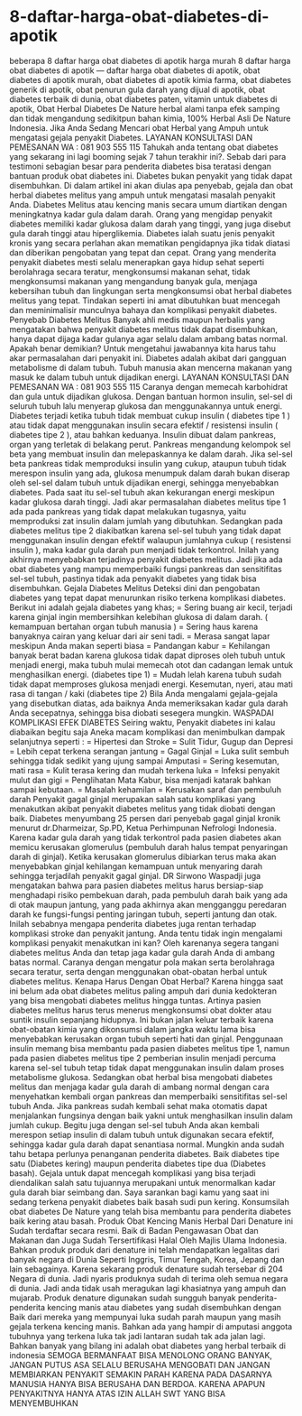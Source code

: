 # 8-daftar-harga-obat-diabetes-di-apotik
beberapa 8 daftar harga obat diabetes di apotik harga murah  8 daftar harga obat diabetes di apotik — daftar harga obat diabetes di apotik, obat diabetes di apotik murah, obat diabetes di apotik kimia farma, obat diabetes generik di apotik, obat penurun gula darah yang dijual di apotik, obat diabetes terbaik di dunia, obat diabetes paten, vitamin untuk diabetes di apotik, Obat Herbal Diabetes De Nature herbal alami tanpa efek samping dan tidak mengandung sedikitpun bahan kimia, 100% Herbal Asli De Nature Indonesia. Jika Anda Sedang Mencari obat Herbal yang Ampuh untuk mengatasi gejala penyakit Diabetes.   LAYANAN KONSULTASI DAN PEMESANAN WA : 081 903 555 115    Tahukah anda tentang obat diabetes yang sekarang ini lagi booming sejak 7 tahun terakhir ini?. Sebab dari para testimoni sebagian besar para penderita diabetes bisa teratasi dengan bantuan produk obat diabetes ini. Diabetes bukan penyakit yang tidak dapat disembuhkan. Di dalam artikel ini akan diulas apa penyebab, gejala dan obat herbal diabetes melitus yang ampuh untuk mengatasi masalah penyakit Anda. Diabetes Melitus atau kencing manis secara umum diartikan dengan meningkatnya kadar gula dalam darah. Orang yang mengidap penyakit diabetes memiliki kadar glukosa dalam darah yang tinggi, yang juga disebut gula darah tinggi atau hiperglikemia. Diabetes ialah suatu jenis penyakit kronis yang secara perlahan akan mematikan pengidapnya jika tidak diatasi dan diberikan pengobatan yang tepat dan cepat. Orang yang menderita penyakit diabetes mesti selalu menerapkan gaya hidup sehat seperti berolahraga secara teratur, mengkonsumsi makanan sehat, tidak mengkonsumsi makanan yang mengandung banyak gula, menjaga kebersihan tubuh dan lingkungan serta mengkonsumsi obat herbal diabetes melitus yang tepat. Tindakan seperti ini amat dibutuhkan buat mencegah dan meminimalisir munculnya bahaya dan komplikasi penyakit diabetes.   Penyebab Diabetes Melitus  Banyak ahli medis maupun herbalis yang mengatakan bahwa penyakit diabetes melitus tidak dapat disembuhkan, hanya dapat dijaga kadar gulanya agar selalu dalam ambang batas normal. Apakah benar demikian? Untuk mengetahui jawabannya kita harus tahu akar permasalahan dari penyakit ini. Diabetes adalah akibat dari gangguan metabolisme di dalam tubuh. Tubuh manusia akan mencerna makanan yang masuk ke dalam tubuh untuk dijadikan energi.     LAYANAN KONSULTASI DAN PEMESANAN WA : 081 903 555 115    Caranya dengan memecah karbohidrat dan gula untuk dijadikan glukosa. Dengan bantuan hormon insulin, sel-sel di seluruh tubuh lalu menyerap glukosa dan menggunakannya untuk energi. Diabetes terjadi ketika tubuh tidak membuat cukup insulin ( diabetes tipe 1 ) atau tidak dapat menggunakan insulin secara efektif / resistensi insulin ( diabetes tipe 2 ), atau bahkan keduanya. Insulin dibuat dalam pankreas, organ yang terletak di belakang perut. Pankreas mengandung kelompok sel beta yang membuat insulin dan melepaskannya ke dalam darah. Jika sel-sel beta pankreas tidak memproduksi insulin yang cukup, ataupun tubuh tidak merespon insulin yang ada, glukosa menumpuk dalam darah bukan diserap oleh sel-sel dalam tubuh untuk dijadikan energi, sehingga menyebabkan diabetes. Pada saat itu sel-sel tubuh akan kekurangan energi meskipun kadar glukosa darah tinggi. Jadi akar permasalahan diabetes melitus tipe 1 ada pada pankreas yang tidak dapat melakukan tugasnya, yaitu memproduksi zat insulin dalam jumlah yang dibutuhkan. Sedangkan pada diabetes melitus tipe 2 diakibatkan karena sel-sel tubuh yang tidak dapat menggunakan insulin dengan efektif walaupun jumlahnya cukup ( resistensi insulin ), maka kadar gula darah pun menjadi tidak terkontrol. Inilah yang akhirnya menyebabkan terjadinya penyakit diabetes melitus. Jadi jika ada obat diabetes yang mampu memperbaiki fungsi pankreas dan sensitifitas sel-sel tubuh, pastinya tidak ada penyakit diabetes yang tidak bisa disembuhkan.   Gejala Diabetes Melitus  Deteksi dini dan pengobatan diabetes yang tepat dapat menurunkan risiko terkena komplikasi diabetes.  Berikut ini adalah gejala diabetes yang khas;  = Sering buang air kecil, terjadi karena ginjal ingin membersihkan kelebihan glukosa di dalam darah. ( kemampuan bertahan organ tubuh manusia ) = Sering haus karena banyaknya cairan yang keluar dari air seni tadi. = Merasa sangat lapar meskipun Anda makan seperti biasa = Pandangan kabur = Kehilangan banyak berat badan karena glukosa tidak dapat diproses oleh tubuh untuk menjadi energi, maka tubuh mulai memecah otot dan cadangan lemak untuk menghasilkan energi. (diabetes tipe 1) = Mudah lelah karena tubuh sudah tidak dapat memproses glukosa menjadi energi. Kesemutan, nyeri, atau mati rasa di tangan / kaki (diabetes tipe 2) Bila Anda mengalami gejala-gejala yang disebutkan diatas, ada baiknya Anda memeriksakan kadar gula darah Anda secepatnya, sehingga bisa diobati sesegera mungkin.   WASPADAI KOMPLIKASI EFEK DIABETES  Seiring waktu, Penyakit diabetes ini kalau diabaikan begitu saja Aneka macam komplikasi dan menimbulkan dampak selanjutnya seperti :  = Hipertesi dan Stroke = Sulit Tidur, Gugup dan Depresi = Lebih cepat terkena serangan jantung = Gagal Ginjal = Luka sulit sembuh sehingga tidak sedikit yang ujung sampai Amputasi = Sering kesemutan, mati rasa = Kulit terasa kering dan mudah terkena luka = Infeksi penyakit mulut dan gigi = Penglihatan Mata Kabur, bisa menjadi katarak bahkan sampai kebutaan. = Masalah kehamilan = Kerusakan saraf dan pembuluh darah  Penyakit gagal ginjal merupakan salah satu komplikasi yang menakutkan akibat penyakit diabetes melitus yang tidak diobati dengan baik. Diabetes menyumbang 25 persen dari penyebab gagal ginjal kronik menurut dr.Dharmeizar, Sp.PD, Ketua Perhimpunan Nefrologi Indonesia. Karena kadar gula darah yang tidak terkontrol pada pasien diabetes akan memicu kerusakan glomerulus (pembuluh darah halus tempat penyaringan darah di ginjal). Ketika kerusakan glomerulus dibiarkan terus maka akan menyebabkan ginjal kehilangan kemampuan untuk menyaring darah sehingga terjadilah penyakit gagal ginjal. DR Sirwono Waspadji juga mengatakan bahwa para pasien diabetes melitus harus bersiap-siap menghadapi risiko pembekuan darah, pada pembuluh darah baik yang ada di otak maupun jantung, yang pada akhirnya akan mengganggu peredaran darah ke fungsi-fungsi penting jaringan tubuh, seperti jantung dan otak. Inilah sebabnya mengapa penderita diabetes juga rentan terhadap komplikasi stroke dan penyakit jantung. Anda tentu tidak ingin mengalami komplikasi penyakit menakutkan ini kan? Oleh karenanya segera tangani diabetes melitus Anda dan tetap jaga kadar gula darah Anda di ambang batas normal. Caranya dengan mengatur pola makan serta berolahraga secara teratur, serta dengan menggunakan obat-obatan herbal untuk diabetes melitus.  Kenapa Harus Dengan Obat Herbal?  Karena hingga saat ini belum ada obat diabetes melitus paling ampuh dari dunia kedokteran yang bisa mengobati diabetes melitus hingga tuntas. Artinya pasien diabetes melitus harus terus menerus mengkonsumsi obat dokter atau suntik insulin sepanjang hidupnya. Ini bukan jalan keluar terbaik karena obat-obatan kimia yang dikonsumsi dalam jangka waktu lama bisa menyebabkan kerusakan organ tubuh seperti hati dan ginjal. Penggunaan insulin memang bisa membantu pada pasien diabetes melitus tipe 1, namun pada pasien diabetes melitus tipe 2 pemberian insulin menjadi percuma karena sel-sel tubuh tetap tidak dapat menggunakan insulin dalam proses metabolisme glukosa. Sedangkan obat herbal bisa mengobati diabetes melitus dan menjaga kadar gula darah di ambang normal dengan cara menyehatkan kembali organ pankreas dan memperbaiki sensitifitas sel-sel tubuh Anda. Jika pankreas sudah kembali sehat maka otomatis dapat menjalankan fungsinya dengan baik yakni untuk menghasilkan insulin dalam jumlah cukup. Begitu juga dengan sel-sel tubuh Anda akan kembali merespon setiap insulin di dalam tubuh untuk digunakan secara efektif, sehingga kadar gula darah dapat senantiasa normal.  Mungkin anda sudah tahu betapa perlunya penanganan penderita diabetes. Baik diabetes tipe satu (Diabetes kering) maupun penderita diabetes tipe dua (Diabetes basah). Gejala untuk dapat mencegah komplikasi yang bisa terjadi diendalikan salah satu tujuannya merupakani untuk menormalkan kadar gula darah biar seimbang dan. Saya sarankan bagi kamu yang saat ini sedang terkena penyakit diabetes baik basah sudi pun kering. Konsumsilah obat diabetes De Nature yang telah bisa membantu para penderita diabetes baik kering atau basah.  Produk Obat Kencing Manis Herbal Dari Denature ini Sudah terdaftar secara resmi. Baik di Badan Pengawasan Obat dan Makanan dan Juga Sudah Tersertifikasi Halal Oleh Majlis Ulama Indonesia. Bahkan produk produk dari denature ini telah mendapatkan legalitas dari banyak negara di Dunia Seperti Inggris, Timur Tengah, Korea, Jepang dan lain sebagainya. Karena sekarang produk denature sudah tersebar di 204 Negara di dunia. Jadi nyaris produknya sudah di terima oleh semua negara di dunia. Jadi anda tidak usah meragukan lagi khasiatnya yang ampuh dan mujarab. Produk denature digunakan sudah sungguh banyak penderita-penderita kencing manis atau diabetes yang sudah disembuhkan dengan Baik dari mereka yang mempunyai luka sudah parah maupun yang masih gejala terkena kencing manis. Bahkan ada yang hampir di amputasi anggota tubuhnya yang terkena luka tak jadi lantaran sudah tak ada jalan lagi. Bahkan banyak yang bilang ini adalah obat diabetes yang herbal terbaik di indonesia   SEMOGA BERMANFAAT BISA MENOLONG ORANG BANYAK, JANGAN PUTUS ASA SELALU BERUSAHA MENGOBATI DAN JANGAN MEMBIARKAN PENYAKIT SEMAKIN PARAH KARENA PADA DASARNYA MANUSIA HANYA BISA BERUSAHA DAN BERDOA. KARENA APAPUN PENYAKITNYA HANYA ATAS IZIN ALLAH SWT YANG BISA MENYEMBUHKAN
